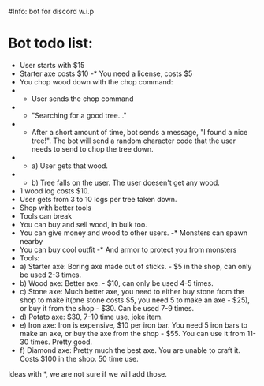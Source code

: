 #Info:
bot for discord w.i.p
# Bot todo list:
- User starts with $15 
- Starter axe costs $10
-* You need a license, costs $5
- You chop wood down with the chop command:
- - User sends the chop command
- - "Searching for a good tree..."
- - After a short amount of time, bot sends a message, "I found a nice tree!". The bot will send a random character code that the user needs to send to chop the tree down.
- - a) User gets that wood. 
- - b) Tree falls on the user. The user doesen't get any wood.
- 1 wood log costs $10. 
- User gets from 3 to 10 logs per tree taken down.
- Shop with better tools
- Tools can break
- You can buy and sell wood, in bulk too.
- You can give money and wood to other users.
-* Monsters can spawn nearby
- You can buy cool outfit
-* And armor to protect you from monsters
- Tools:
- a) Starter axe: Boring axe made out of sticks. - $5 in the shop, can only be used 2-3 times.
- b) Wood axe: Better axe. - $10, can only be used 4-5 times.
- c) Stone axe: Much better axe, you need to either buy stone from the shop to make it(one stone costs $5, you need 5 to make an axe - $25), or buy it from the shop - $30. Can be used 7-9 times.
- d) Potato axe: $30, 7-10 time use, joke item.
- e) Iron axe: Iron is expensive, $10 per iron bar. You need 5 iron bars to make an axe, or buy the axe from the shop - $55. You can use it from 11-30 times. Pretty good.
- f) Diamond axe: Pretty much the best axe. You are unable to craft it. Costs $100 in the shop. 50 time use.

Ideas with *, we are not sure if we will add those.
